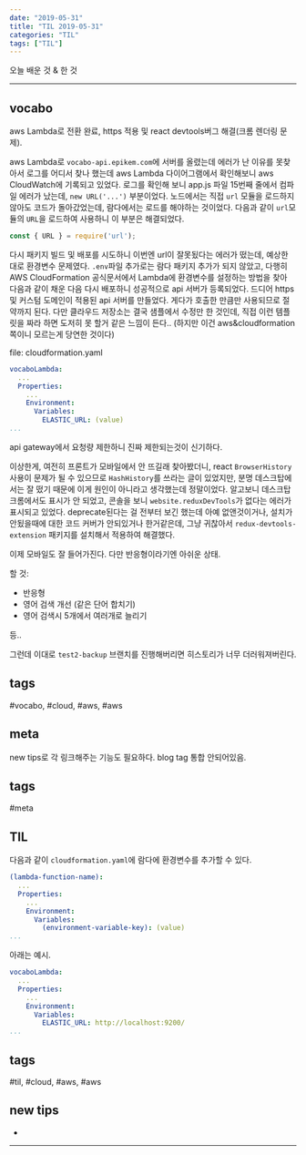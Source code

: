 ```yaml
---
date: "2019-05-31"
title: "TIL 2019-05-31"
categories: "TIL"
tags: ["TIL"]
---
```


오늘 배운 것 & 한 것

----------

## vocabo

aws Lambda로 전환 완료, https 적용 및 react devtools버그 해결(크롬 렌더링 문제).

aws Lambda로 `vocabo-api.epikem.com`에 서버를 올렸는데 에러가 난 이유를 못찾아서 로그를 어디서 찾나 했는데 aws Lambda 다이어그램에서 확인해보니 aws CloudWatch에 기록되고 있었다. 로그를 확인해 보니 app.js 파일 15번째 줄에서 컴파일 에러가 났는데, `new URL('...')` 부분이었다. 노드에서는 직접 `url` 모듈을 로드하지 않아도 코드가 돌아갔었는데, 람다에서는 로드를 해야하는 것이었다. 다음과 같이 `url`모듈의 `URL`을 로드하여 사용하니 이 부분은 해결되었다.

```js
const { URL } = require('url');
```

다시 패키지 빌드 및 배포를 시도하니 이번엔 url이 잘못됬다는 에러가 떴는데, 예상한 대로 환경변수 문제였다. `.env`파일 추가로는 람다 패키지 추가가 되지 않았고, 다행히 AWS CloudFormation 공식문서에서 Lambda에 환경변수를 설정하는 방법을 찾아 다음과 같이 채운 다음 다시 배포하니 성공적으로 api 서버가 등록되었다. 드디어 https 및 커스텀 도메인이 적용된 api 서버를 만들었다. 게다가 호출한 만큼만 사용되므로 절약까지 된다. 다만 클라우드 저장소는 결국 샘플에서 수정만 한 것인데, 직접 이런 템플릿을 짜라 하면 도저히 못 할거 같은 느낌이 든다.. (하지만 이건 aws\&cloudformation 쪽이니 모르는게 당연한 것이다)

file: cloudformation.yaml

```yaml
vocaboLambda:
  ...
  Properties:
    ...
    Environment:
      Variables:
        ELASTIC_URL: (value)
...
```

api gateway에서 요청량 제한하니 진짜 제한되는것이 신기하다.

이상한게, 여전히 프론트가 모바일에서 안 뜨길래 찾아봤더니, react `BrowserHistory`사용이 문제가 될 수 있으므로 `HashHistory`를 쓰라는  글이 있었지만, 분명 데스크탑에서는 잘 떴기 때문에 이게 원인이 아니라고 생각했는데 정말이었다. 알고보니 데스크탑 크롬에서도 표시가 안 되었고, 콘솔을 보니 `website.reduxDevTools`가 없다는 에러가 표시되고 있었다. deprecate된다는 걸 전부터 보긴 했는데 아예 없앤것이거나, 설치가 안됬을때에 대한 코드 커버가 안되있거나 한거같은데, 그냥 귀찮아서 `redux-devtools-extension` 패키지를 설치해서 적용하여 해결했다.

이제 모바일도 잘 들어가진다. 다만 반응형이라기엔 아쉬운 상태.

할 것:

- 반응형
- 영어 검색 개선 (같은 단어 합치기)
- 영어 검색시 5개에서 여러개로 늘리기

등..

그런데 이대로 `test2-backup` 브랜치를 진행해버리면 히스토리가 너무 더러워져버린다.

## tags

\#vocabo, #cloud, #aws, #aws

## meta

new tips로 각 링크해주는 기능도 필요하다.
blog tag 통합 안되어있음.

## tags

\#meta

## TIL

다음과 같이 `cloudformation.yaml`에 람다에 환경변수를 추가할 수 있다.

```yaml
(lambda-function-name):
  ...
  Properties:
    ...
    Environment:
      Variables:
        (environment-variable-key): (value)
...
```

아래는 예시.

```yaml
vocaboLambda:
  ...
  Properties:
    ...
    Environment:
      Variables:
        ELASTIC_URL: http://localhost:9200/
...
```

## tags

\#til, #cloud, #aws, #aws

## new tips

-

<!---->



----------
